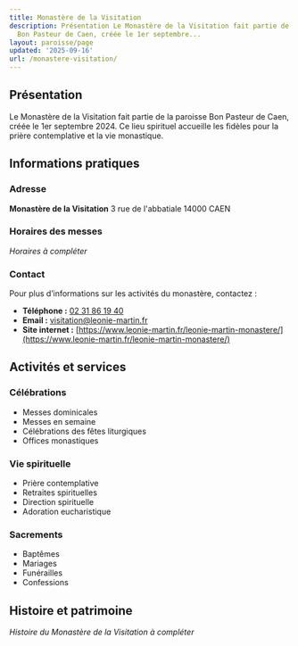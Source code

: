```yaml
---
title: Monastère de la Visitation
description: Présentation Le Monastère de la Visitation fait partie de la paroisse
  Bon Pasteur de Caen, créée le 1er septembre...
layout: paroisse/page
updated: '2025-09-16'
url: /monastere-visitation/
---
```


## Présentation

Le Monastère de la Visitation fait partie de la paroisse Bon Pasteur de Caen, créée le 1er septembre 2024. Ce lieu spirituel accueille les fidèles pour la prière contemplative et la vie monastique.

## Informations pratiques

### Adresse

**Monastère de la Visitation**
3 rue de l'abbatiale
14000 CAEN

### Horaires des messes

_Horaires à compléter_

### Contact

Pour plus d’informations sur les activités du monastère, contactez :

  * **Téléphone :** [02 31 86 19 40](tel:+33231861940)
  * **Email :** [visitation@leonie-martin.fr](mailto:visitation@leonie-martin.fr)
  * **Site internet :** [https://www.leonie-martin.fr/leonie-martin-monastere/](https://www.leonie-martin.fr/leonie-martin-monastere/)

## Activités et services

### Célébrations

  * Messes dominicales
  * Messes en semaine
  * Célébrations des fêtes liturgiques
  * Offices monastiques

### Vie spirituelle

  * Prière contemplative
  * Retraites spirituelles
  * Direction spirituelle
  * Adoration eucharistique

### Sacrements

  * Baptêmes
  * Mariages
  * Funérailles
  * Confessions

## Histoire et patrimoine

_Histoire du Monastère de la Visitation à compléter_

